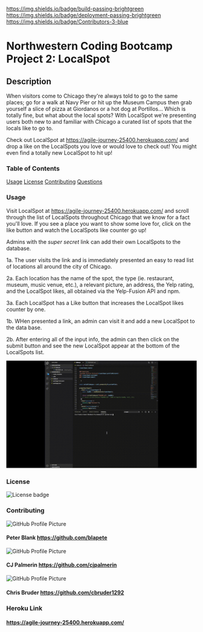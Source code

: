 https://img.shields.io/badge/build-passing-brightgreen https://img.shields.io/badge/deployment-passing-brightgreen 
https://img.shields.io/badge/Contributors-3-blue

# Northwestern Coding Bootcamp Project 2: LocalSpot

## Description

When visitors come to Chicago they're always told to go to the same places; go for a walk at Navy Pier or hit up the Museum Campus then grab yourself a slice of pizza at Giordanos or a hot dog at Portillos… Which is totally fine, but what about the local spots? With LocalSpot we're presenting users both new to and familiar with Chicago a curated list of spots that the locals like to go to. 

Check out LocalSpot at https://agile-journey-25400.herokuapp.com/ and drop a like on the LocalSpots you love or would love to check out! You might even find a totally new LocalSpot to hit up!

### Table of Contents

[Usage](#usage)
[License](#license)
[Contributing](#contributing)
[Questions](#questions)


### Usage

Visit LocalSpot at https://agile-journey-25400.herokuapp.com/ and scroll through the list of LocalSpots throughout Chicago that we know for a fact you'll love. If you see a place you want to show some love for, click on the like button and watch the LocalSpots like counter go up!

Admins with the *super secret* link can add their own LocalSpots to the database.

1a. The user visits the link and is immediately presented an easy to read list of locations all around the city of Chicago.

2a. Each location has the name of the spot, the type (ie. restaurant, museum, music venue, etc.), a relevant picture, an address, the Yelp rating, and the LocalSpot likes, all obtained via the Yelp-Fusion API and npm. 

3a. Each LocalSpot has a Like button that increases the LocalSpot likes counter by one. 



1b. WHen presented a link, an admin can visit it and add a new LocalSpot to the data base.

2b. After entering all of the input info, the admin can then click on the submit button and see the new LocalSpot appear at the bottom of the LocalSpots list.



![Demo Pic](https://github.com/cjpalmerin/Homework-8/blob/master/Homework-8-DEMO.gif?raw=true)


### License

![License badge](https://img.shields.io/badge/license-ISC-blue)

### Contributing

![GitHub Profile Picture](https://avatars0.githubusercontent.com/u/59776440?s=460&u=c82032205bde8afe04fe8c59d00a7a7f4acf647e&v=4)

#### Peter Blank https://github.com/blapete

![GitHub Profile Picture](https://avatars1.githubusercontent.com/u/59744231?s=460&u=9bfb37ce20b387113812deecd35083ffc6756e15&v=4)

#### CJ Palmerin https://github.com/cjpalmerin

![GitHub Profile Picture](https://avatars2.githubusercontent.com/u/62187731?s=460&u=598279933eb21c4cfc6af76f37226d137ea12e0e&v=4)

#### Chris Bruder https://github.com/cbruder1292


### Heroku Link

#### https://agile-journey-25400.herokuapp.com/

